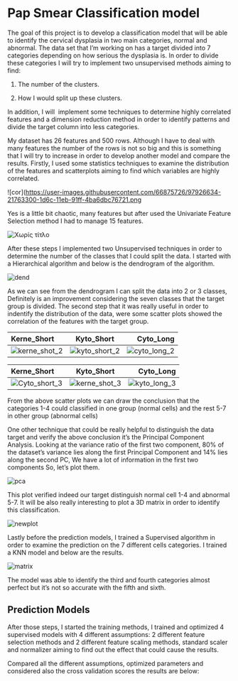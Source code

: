 # Pap Smear Classification model

The goal of this project is to develop a classification model that will be able to identify the cervical dysplasia in two main categories, normal and abnormal. The data set that I’m working on has a target divided into 7 categories depending on how serious the dysplasia is. In order to divide these categories I will try to implement two unsupervised methods aiming to find:
1.	The number of the clusters. 

2.	How I would split up these clusters.

In addition, I will  implement some techniques to determine highly correlated features and a dimension reduction method in order to identify patterns and divide the target column into less categories. 

My dataset has 26 features and 500 rows. Although I have to deal with many features the number of the rows is not so big and this is something that I will try to increase in order to develop another model and compare the results. Firstly, I used some statistics techniques to examine the distribution of the features and scatterplots aiming to find which variables are highly correlated.

![cor](https://user-images.githubusercontent.com/66875726/97926634-21763300-1d6c-11eb-91ff-4ba6dbc76721.png

Yes is a little bit chaotic, many features but after used the Univariate Feature Selection method I had to manage 15 features. 

![Χωρίς τίτλο](https://user-images.githubusercontent.com/66875726/97927626-04426400-1d6e-11eb-93c0-4b0e1c55659e.png)

After these steps I implemented two Unsupervised techniques in order to determine the number of the classes that I could split the data. I started with a Hierarchical algorithm and below is the dendrogram of the algorithm.   

![dend](https://user-images.githubusercontent.com/66875726/97928272-5a63d700-1d6f-11eb-8c35-62264709abce.png)

As we can see from the dendrogram I can split the data into 2 or 3 classes, Definitely is an improvement considering the seven classes that the target group is divided.
The second step that it was really useful in order to indentify the distribution of the data, were some scatter plots showed the correlation of the features with the target group.


| Kerne_Short  | Kyto_Short     | Cyto_Long |
| :---         |     :---:      |          ---: |
|  ![kerne_shot_2](https://user-images.githubusercontent.com/66875726/98175037-88c3ec80-1efe-11eb-8ac5-055d3f625522.png)   | ![kyto_short_2](https://user-images.githubusercontent.com/66875726/98175055-91b4be00-1efe-11eb-8a57-440330ee6cf5.png)     |  ![cyto_long_2](https://user-images.githubusercontent.com/66875726/98175084-9c6f5300-1efe-11eb-9e84-9e054936e671.png)
  


| Kerne_Short  | Kyto_Short     | Cyto_Long |
| :---         |     :---:      |          ---: |
|  ![Cyto_short_3](https://user-images.githubusercontent.com/66875726/98175102-a5602480-1efe-11eb-8c4b-34727d4d37e6.png) | ![kerne_shot_3](https://user-images.githubusercontent.com/66875726/98175129-af822300-1efe-11eb-95c3-17868aa802e4.png) | ![kyto_long_3](https://user-images.githubusercontent.com/66875726/98175149-b6109a80-1efe-11eb-8cb6-b22e0cc019da.png)

From the above scatter plots we can draw the conclusion that the categories 1-4 could classified in one group (normal cells) and the rest 5-7 in other group (abnormal cells)


One other technique that could be really helpful to distinguish the data target and verify the above conclusion it’s the Principal Component Analysis.
Looking at the variance ratio of the first two component,  80% of the dataset’s variance lies along the first Principal Component and 14% lies along the second PC, We have a lot of information in the first two components So, let’s plot them.

![pca](https://user-images.githubusercontent.com/66875726/98179019-81a0dc80-1f06-11eb-9105-2a140f14949c.png)

This plot verified indeed our target distinguish normal cell 1-4 and abnormal 5-7. It will be also really interesting to plot a 3D matrix in order to identify this classification.

![newplot](https://user-images.githubusercontent.com/66875726/98454976-88805700-2173-11eb-922d-d8783d77572a.png)

Lastly before the prediction models, I trained a Supervised algorithm in order to examine the prediction on the 7 different cells categories.  I trained a KNN model and below are the results.  

![matrix](https://user-images.githubusercontent.com/66875726/100937406-a4211800-34fb-11eb-8ee0-f29f8c396d15.png)

The model was able to identify the third and fourth categories almost perfect but it’s not so accurate with the fifth and sixth.     

## Prediction Models

After those steps, I started the training methods, I trained and optimized 4 supervised models with 4 different assumptions: 2 different feature selection methods and 2 different feature scaling methods, standard scaler and normalizer aiming to find out the effect that could cause the results.

Compared all the different assumptions, optimized parameters and considered also the cross validation scores the results are below:  








